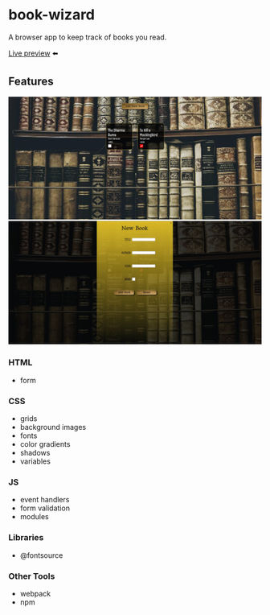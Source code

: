 # book-wizard

A browser app to keep track of books you read.

[Live preview](https://bwd202.github.io/book-wizard/) ⬅️

## Features

![screenshot 1](book-wizard1.jpg)
![screenshot 2](book-wizard2.jpg)

### HTML

- form

### CSS

- grids
- background images
- fonts
- color gradients
- shadows
- variables

### JS

- event handlers
- form validation
- modules

### Libraries

- @fontsource

### Other Tools

- webpack
- npm